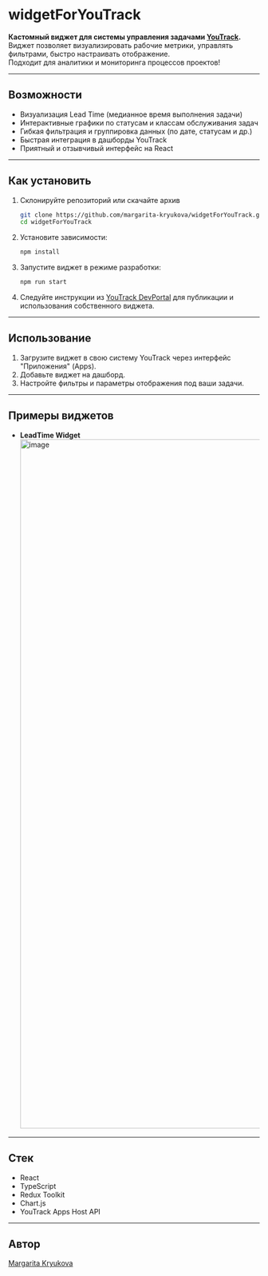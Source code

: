 # widgetForYouTrack

**Кастомный виджет для системы управления задачами [YouTrack](https://www.jetbrains.com/youtrack/).**  
Виджет позволяет визуализировать рабочие метрики, управлять фильтрами, быстро настраивать отображение.  
Подходит для аналитики и мониторинга процессов проектов!

---

## Возможности

- Визуализация Lead Time (медианное время выполнения задачи)
- Интерактивные графики по статусам и классам обслуживания задач
- Гибкая фильтрация и группировка данных (по дате, статусам и др.)
- Быстрая интеграция в дашборды YouTrack
- Приятный и отзывчивый интерфейс на React

---

## Как установить

1. Склонируйте репозиторий или скачайте архив
   ```bash
   git clone https://github.com/margarita-kryukova/widgetForYouTrack.git
   cd widgetForYouTrack
   ```

2. Установите зависимости:
   ```bash
   npm install
   ```

3. Запустите виджет в режиме разработки:
   ```bash
   npm run start
   ```

4. Следуйте инструкции из [YouTrack DevPortal](https://www.jetbrains.com/help/youtrack/devportal/) для публикации и использования собственного виджета.

---

## Использование

1. Загрузите виджет в свою систему YouTrack через интерфейс "Приложения" (Apps).
2. Добавьте виджет на дашборд.
3. Настройте фильтры и параметры отображения под ваши задачи.

---

## Примеры виджетов

- **LeadTime Widget**  
  <img width="1379" alt="image" src="https://github.com/user-attachments/assets/7ddfae69-5a13-420e-b515-d1bafde31a7a" />

---

## Стек

- React
- TypeScript
- Redux Toolkit
- Chart.js
- YouTrack Apps Host API

---

## Автор

[Margarita Kryukova](https://github.com/margarita-kryukova)
